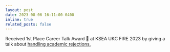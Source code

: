 ```yaml
---
layout: post
date: 2023-08-06 16:11:00-0400
inline: true
related_posts: false
---
```


Received 1st Place Career Talk Award 🌟 at KSEA UKC FIRE 2023 by giving a talk about <a href="https://inyoungcheong.github.io/blog/2023/handling-rejections">handling academic rejections.</a>  



